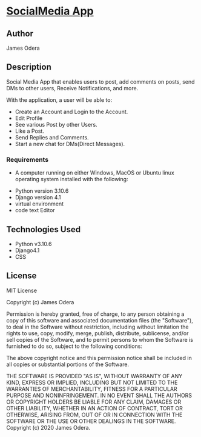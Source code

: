# [SocialMedia App](https://soc1almedia.herokuapp.com/)

## Author
James Odera

## Description

Social Media App that enables users to post, add comments on posts, send DMs to other users, Receive Notifications, and more.

With the application, a user will be able to:

* Create an Account and Login to the Account.
* Edit Profile
* See various Post by other Users.
* Like a Post.
* Send Replies and Comments.
* Start a new chat for DMs(Direct Messages).


### Requirements

* A computer running on either Windows, MacOS or Ubuntu linux operating system installed with the following:

- Python version 3.10.6 
- Django version 4.1 
- virtual environment
- code text  Editor


## Technologies Used

- Python v3.10.6
- Django4.1
- CSS

## License

MIT License

Copyright (c) James Odera

Permission is hereby granted, free of charge, to any person obtaining a copy of this software and associated documentation files (the "Software"), to deal in the Software without restriction, including without limitation the rights to use, copy, modify, merge, publish, distribute, sublicense, and/or sell copies of the Software, and to permit persons to whom the Software is furnished to do so, subject to the following conditions:

The above copyright notice and this permission notice shall be included in all copies or substantial portions of the Software.

THE SOFTWARE IS PROVIDED "AS IS", WITHOUT WARRANTY OF ANY KIND, EXPRESS OR IMPLIED, INCLUDING BUT NOT LIMITED TO THE WARRANTIES OF MERCHANTABILITY, FITNESS FOR A PARTICULAR PURPOSE AND NONINFRINGEMENT. IN NO EVENT SHALL THE AUTHORS OR COPYRIGHT HOLDERS BE LIABLE FOR ANY CLAIM, DAMAGES OR OTHER LIABILITY, WHETHER IN AN ACTION OF CONTRACT, TORT OR OTHERWISE, ARISING FROM, OUT OF OR IN CONNECTION WITH THE SOFTWARE OR THE USE OR OTHER DEALINGS IN THE SOFTWARE. Copyright (c) 2020 James Odera.
